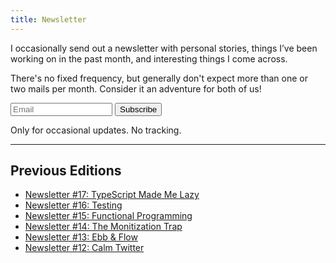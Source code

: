 ```yaml
---
title: Newsletter
---
```

I occasionally send out a newsletter with personal stories, things I’ve been working on in the past month, and interesting things I come across.

There's no fixed frequency, but generally don't expect more than one or two mails per month. Consider it an adventure for both of us!

<form
  method="post"
  action="https://mailcoach.sebastiandedeyne.com/mailcoach/subscribe/dea7aea5-9eac-4736-aa3e-55adcdc07eb6"
  class="newsletter-form"
>
  <div class="newsletter-form-input-wrapper">
    <input
      type="email"
      value=""
      name="email"
      style="max-width: 22ch"
      placeholder="Email"
    >
    <input type="submit" value="Subscribe" />
  </div>
  <p>
    Only for occasional updates. No tracking.
  </p>
</form>

---

## Previous Editions

- [Newsletter #17: TypeScript Made Me Lazy](https://mailcoach.sebastiandedeyne.com/mailcoach/webview/campaign/8f42af7e-3d7c-4ff1-a100-2bf97591aed9)
- [Newsletter #16: Testing](https://mailcoach.sebastiandedeyne.com/mailcoach/webview/campaign/100bc768-3da7-49f6-8186-1dcc98befb8b)
- [Newsletter #15: Functional Programming](https://mailcoach.sebastiandedeyne.com/mailcoach/webview/campaign/60f224c7-ca0b-48e3-a7cb-ef9de7c0adba)
- [Newsletter #14: The Monitization Trap](https://mailcoach.sebastiandedeyne.com/mailcoach/webview/campaign/25ccbdde-766f-4c47-b1fd-7e7beea6d6d7)
- [Newsletter #13: Ebb & Flow](https://mailcoach.sebastiandedeyne.com/mailcoach/webview/campaign/bdb0b57b-d928-489b-931d-f8cc5645f853)
- [Newsletter #12: Calm Twitter](https://mailcoach.sebastiandedeyne.com/mailcoach/webview/campaign/773ddbfd-ceab-40e9-81e0-0c1231aeeef5)
